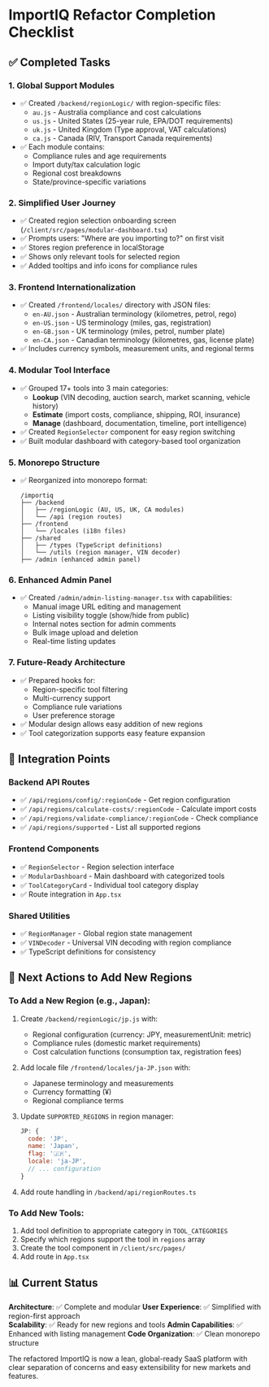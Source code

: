 # ImportIQ Refactor Completion Checklist

## ✅ Completed Tasks

### 1. Global Support Modules
- ✅ Created `/backend/regionLogic/` with region-specific files:
  - `au.js` - Australia compliance and cost calculations
  - `us.js` - United States (25-year rule, EPA/DOT requirements)
  - `uk.js` - United Kingdom (Type approval, VAT calculations)
  - `ca.js` - Canada (RIV, Transport Canada requirements)
- ✅ Each module contains:
  - Compliance rules and age requirements
  - Import duty/tax calculation logic
  - Regional cost breakdowns
  - State/province-specific variations

### 2. Simplified User Journey
- ✅ Created region selection onboarding screen (`/client/src/pages/modular-dashboard.tsx`)
- ✅ Prompts users: "Where are you importing to?" on first visit
- ✅ Stores region preference in localStorage
- ✅ Shows only relevant tools for selected region
- ✅ Added tooltips and info icons for compliance rules

### 3. Frontend Internationalization
- ✅ Created `/frontend/locales/` directory with JSON files:
  - `en-AU.json` - Australian terminology (kilometres, petrol, rego)
  - `en-US.json` - US terminology (miles, gas, registration) 
  - `en-GB.json` - UK terminology (miles, petrol, number plate)
  - `en-CA.json` - Canadian terminology (kilometres, gas, license plate)
- ✅ Includes currency symbols, measurement units, and regional terms

### 4. Modular Tool Interface
- ✅ Grouped 17+ tools into 3 main categories:
  - **Lookup** (VIN decoding, auction search, market scanning, vehicle history)
  - **Estimate** (import costs, compliance, shipping, ROI, insurance)
  - **Manage** (dashboard, documentation, timeline, port intelligence)
- ✅ Created `RegionSelector` component for easy region switching
- ✅ Built modular dashboard with category-based tool organization

### 5. Monorepo Structure
- ✅ Reorganized into monorepo format:
  ```
  /importiq
  ├── /backend
  │   ├── /regionLogic (AU, US, UK, CA modules)
  │   └── /api (region routes)
  ├── /frontend
  │   └── /locales (i18n files)
  ├── /shared
  │   ├── /types (TypeScript definitions)
  │   └── /utils (region manager, VIN decoder)
  ├── /admin (enhanced admin panel)
  ```

### 6. Enhanced Admin Panel
- ✅ Created `/admin/admin-listing-manager.tsx` with capabilities:
  - Manual image URL editing and management
  - Listing visibility toggle (show/hide from public)
  - Internal notes section for admin comments
  - Bulk image upload and deletion
  - Real-time listing updates

### 7. Future-Ready Architecture
- ✅ Prepared hooks for:
  - Region-specific tool filtering
  - Multi-currency support
  - Compliance rule variations
  - User preference storage
- ✅ Modular design allows easy addition of new regions
- ✅ Tool categorization supports easy feature expansion

## 🔧 Integration Points

### Backend API Routes
- ✅ `/api/regions/config/:regionCode` - Get region configuration
- ✅ `/api/regions/calculate-costs/:regionCode` - Calculate import costs
- ✅ `/api/regions/validate-compliance/:regionCode` - Check compliance
- ✅ `/api/regions/supported` - List all supported regions

### Frontend Components
- ✅ `RegionSelector` - Region selection interface
- ✅ `ModularDashboard` - Main dashboard with categorized tools
- ✅ `ToolCategoryCard` - Individual tool category display
- ✅ Route integration in `App.tsx`

### Shared Utilities
- ✅ `RegionManager` - Global region state management
- ✅ `VINDecoder` - Universal VIN decoding with region compliance
- ✅ TypeScript definitions for consistency

## 🎯 Next Actions to Add New Regions

### To Add a New Region (e.g., Japan):
1. Create `/backend/regionLogic/jp.js` with:
   - Regional configuration (currency: JPY, measurementUnit: metric)
   - Compliance rules (domestic market requirements)
   - Cost calculation functions (consumption tax, registration fees)

2. Add locale file `/frontend/locales/ja-JP.json` with:
   - Japanese terminology and measurements
   - Currency formatting (¥)
   - Regional compliance terms

3. Update `SUPPORTED_REGIONS` in region manager:
   ```javascript
   JP: {
     code: 'JP',
     name: 'Japan',
     flag: '🇯🇵',
     locale: 'ja-JP',
     // ... configuration
   }
   ```

4. Add route handling in `/backend/api/regionRoutes.ts`

### To Add New Tools:
1. Add tool definition to appropriate category in `TOOL_CATEGORIES`
2. Specify which regions support the tool in `regions` array
3. Create the tool component in `/client/src/pages/`
4. Add route in `App.tsx`

## 📊 Current Status

**Architecture**: ✅ Complete and modular
**User Experience**: ✅ Simplified with region-first approach  
**Scalability**: ✅ Ready for new regions and tools
**Admin Capabilities**: ✅ Enhanced with listing management
**Code Organization**: ✅ Clean monorepo structure

The refactored ImportIQ is now a lean, global-ready SaaS platform with clear separation of concerns and easy extensibility for new markets and features.